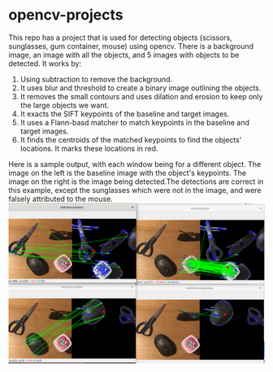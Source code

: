 # opencv-projects
This repo has a project that is used for detecting objects (scissors, sunglasses, gum container, mouse) using opencv. There is a background image, an image with all the objects, and 5 images with objects to be detected.
It works by:
1. Using subtraction to remove the background.
2. It uses blur and threshold to create a binary image outlining the objects.
3. It removes the small contours and uses dilation and erosion to keep only the large objects we want.
4. It exacts the SIFT keypoints of the baseline and target images.
5. It uses a Flann-basd matcher to match keypoints in the baseline and target images.
6. It finds the centroids of the matched keypoints to find the objects' locations. It marks these locations in red.

Here is a sample output, with each window being for a different object. The image on the left is the baseline image with the object's keypoints. The image on the right is the image being detected.The detections are correct in this example, except the sunglasses which were not in the image, and were falsely attributed to the mouse.
![Sample Output](./output.png)
